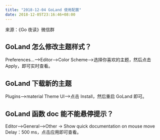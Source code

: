 ```yaml
---
title: "2018-12-04 GoLand 使用配置"
date: 2018-12-05T23:16:46+08:00
---
```


来源：《Go 夜读》微信群

## GoLand 怎么修改主题样式？

Preferences...-->Editor-->Color Scheme-->选择你喜欢的主题，然后点击 Apply，即可实时查看。

## GoLand 下载新的主题

Plugins-->material Theme UI-->点击 Install，然后重启 GoLand 即可。

## GoLand 函数 doc 能不能悬停提示？

Editor-->General-->Other -> Show quick documentation on mouse move Delay：500 ms，点击应用即可查看。


